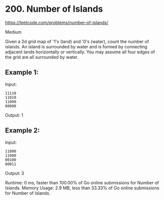# 200. Number of Islands
https://leetcode.com/problems/number-of-islands/

Medium

Given a 2d grid map of '1's (land) and '0's (water), count the number of islands. An island is surrounded by water and is formed by connecting adjacent lands horizontally or vertically. You may assume all four edges of the grid are all surrounded by water.

## Example 1:

Input:
```
11110
11010
11000
00000
```

Output: 1

## Example 2:

Input:
```
11000
11000
00100
00011
```

Output: 3


Runtime: 0 ms, faster than 100.00% of Go online submissions for Number of Islands.
Memory Usage: 2.9 MB, less than 33.33% of Go online submissions for Number of Islands.